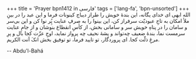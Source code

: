 +++
title = 'Prayer bpn1412 in فارسی'
tags = ['lang-fa', 'bpn-unsorted']
+++
الله ابهی
ای خدای یگانه، این بندۀ خویش را طراز دیباج کینونات فرما و این عبد را در بینِ ملأ امکان به تاجِ عبودیّت سرفراز کن، این بینوا را به صرفِ عنایت پُِر نوا کن و این بی‌سر و سامان را در پناهِ خویش سر و سامانی بخش، از کأسِ انقطاع بنوشان و از جامِ عنایت سر‌مست نما، بندۀ ضعیف چه‌تواند و پشۀ نحیف چه پرواز نماید، اوجِ عزّت کجا  بال و پرِ مرغِ ذلّت کجا. ای پروردگار، تو تایید فرما، تو توفیق بخش انکَ اَنت الکریم.

-- Abdu'l-Bahá
